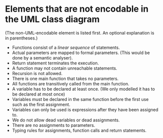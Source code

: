 # Elements that are not encodable in the UML class diagram

(The non-UML-encodable element is listed first. An optional explanation is in parentheses.)

- Functions consist of a *linear sequence* of statements.
- Actual parameters are mapped to formal parameters. (This would be done by a semantic analyser).
- Return statement terminates the execution.
- A function may not contain unreachable statements.
- Recursion is not allowed.
- There is one main function that takes no parameters.
- All functions are transitively called from the main function.
- A variable has to be declared at least once. (We only modelled it has to be declared at most once)
- Variables must be declared in the same function before the first use such as the first assignment.
- Variables can only be used is expressions after they have been assigned to.
- We do not allow dead variables or dead assignments.
- There are no assignments to parameters.
- Typing rules for assignments, function calls and return statements.
